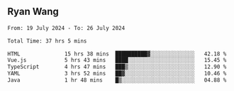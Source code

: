 ## Ryan Wang

<!--START_SECTION:waka-->

```txt
From: 19 July 2024 - To: 26 July 2024

Total Time: 37 hrs 5 mins

HTML              15 hrs 38 mins  ██████████▓░░░░░░░░░░░░░░   42.18 %
Vue.js            5 hrs 43 mins   ████░░░░░░░░░░░░░░░░░░░░░   15.45 %
TypeScript        4 hrs 47 mins   ███▒░░░░░░░░░░░░░░░░░░░░░   12.90 %
YAML              3 hrs 52 mins   ██▓░░░░░░░░░░░░░░░░░░░░░░   10.46 %
Java              1 hr 48 mins    █▒░░░░░░░░░░░░░░░░░░░░░░░   04.88 %
```

<!--END_SECTION:waka-->
